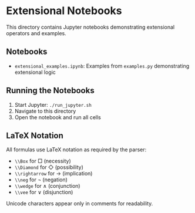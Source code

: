 # Extensional Notebooks

This directory contains Jupyter notebooks demonstrating extensional operators and examples.

## Notebooks

- `extensional_examples.ipynb`: Examples from `examples.py` demonstrating extensional logic

## Running the Notebooks

1. Start Jupyter: `./run_jupyter.sh`
2. Navigate to this directory
3. Open the notebook and run all cells

## LaTeX Notation

All formulas use LaTeX notation as required by the parser:
- `\\Box` for □ (necessity)
- `\\Diamond` for ◇ (possibility)
- `\\rightarrow` for → (implication)
- `\\neg` for ¬ (negation)
- `\\wedge` for ∧ (conjunction)
- `\\vee` for ∨ (disjunction)

Unicode characters appear only in comments for readability.
